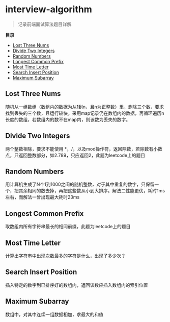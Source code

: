 # interview-algorithm
> 记录前端面试算法题目详解

**目录**

- [Lost Three Nums](#lost-three-nums)
- [Divide Two Integers](#divide-two-integers)
- [Random Numbers](#random-numbers)
- [Longest Common Prefix](#longest-common-prefix)
- [Most Time Letter](#most-time-letter)
- [Search Insert Position](#search-insert-position)
- [Maximum Subarray](#maximum-subarray)


## Lost Three Nums
随机从一组数组（数组内的数据为从1到n，且n为正整数）里，删除三个数，要求找到丢失的三个数，且运行较快。采用map记录仍在数组内的数据，再循环遍历n长度的数组，若数组内的数不在map内，则该数为丢失的数字。

## Divide Two Integers
两个整数相除，要求不能使用 *，/，以及mod操作符，返回除数，若除数有小数点，只返回整数部分，如2.789，只应返回2，此题为leetcode上的题目

## Random Numbers
用计算机生成了N个1到1000之间的随机整数，对于其中重复的数字，只保留一个，把其余相同的数去掉，再把这些数从小到大排序。解法二性能更优，耗时1ms左右，而解法一曾出现最大耗时23ms

## Longest Common Prefix
取数组内所有字符串最长的相同前缀，此题为leetcode上的题目

## Most Time Letter
计算出字符串中出现次数最多的字符是什么，出现了多少次？

## Search Insert Position
插入特定的数字到已排序好的数组内，返回该数应插入数组内的索引位置

## Maximum Subarray
数组中，对其中连续一组数据相加，求最大的和值
